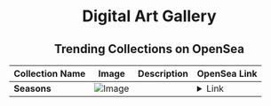 <div align="center">

# Digital Art Gallery

## Trending Collections on OpenSea

| Collection Name                       | Image                                                                                     | Description                       | OpenSea Link                                                                                          |
|---------------------------------------|-------------------------------------------------------------------------------------------|-----------------------------------|--------------------------------------------------------------------------------------------------------|
| **Seasons** | ![Image](https://i.seadn.io/s/raw/files/c6c155a12e30046f7310cc9a65732ebb.jpg?w=500&auto=format?w=200&auto=format) |  | <details><summary>Link</summary>[Seasons](https://opensea.io/collection/seasons-93)</details> |

</div>